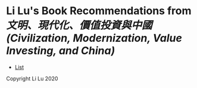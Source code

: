 # Li Lu's Book Recommendations from *文明、現代化、價值投資與中國 (Civilization, Modernization, Value Investing, and China)* 

* [List](booklist.md)

Copyright Li Lu 2020